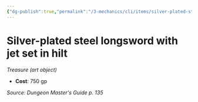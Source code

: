 ```yaml
---
{"dg-publish":true,"permalink":"/3-mechanics/cli/items/silver-plated-steel-longsword-with-jet-set-in-hilt/","tags":["ttrpg-cli/compendium/src/5e/dmg","ttrpg-cli/item/gear/treasure-art-object","ttrpg-cli/item/rarity/none"]}
---
```


# Silver-plated steel longsword with jet set in hilt
*Treasure (art object)*  


- **Cost**: 750 gp

*Source: Dungeon Master's Guide p. 135*